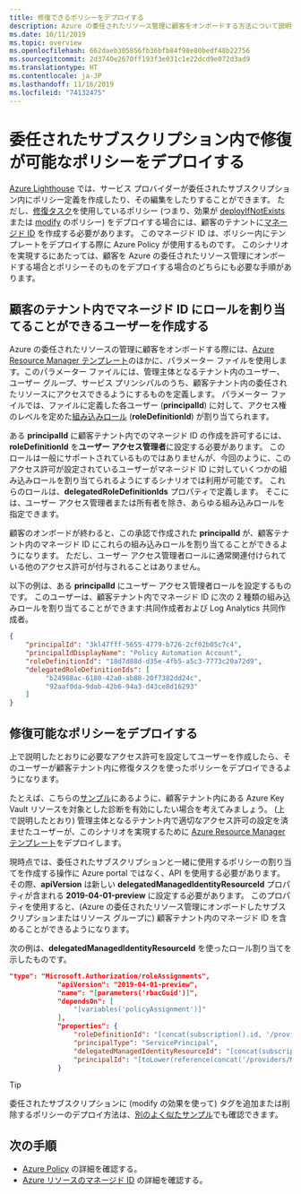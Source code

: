 ```yaml
---
title: 修復できるポリシーをデプロイする
description: Azure の委任されたリソース管理に顧客をオンボードする方法について説明します。これにより、自分のテナントからそれらのリソースにアクセスして管理できるようになります。
ms.date: 10/11/2019
ms.topic: overview
ms.openlocfilehash: 662daeb305856fb36bfb84f98e80bedf48b22756
ms.sourcegitcommit: 2d3740e2670ff193f3e031c1e22dcd9e072d3ad9
ms.translationtype: HT
ms.contentlocale: ja-JP
ms.lasthandoff: 11/16/2019
ms.locfileid: "74132475"
---
```

# <a name="deploy-a-policy-that-can-be-remediated-within-a-delegated-subscription"></a>委任されたサブスクリプション内で修復が可能なポリシーをデプロイする

[Azure Lighthouse](../overview.md) では、サービス プロバイダーが委任されたサブスクリプション内にポリシー定義を作成したり、その編集をしたりすることができます。 ただし、[修復タスク](https://docs.microsoft.com/azure/governance/policy/how-to/remediate-resources)を使用しているポリシー (つまり、効果が [deployIfNotExists](https://docs.microsoft.com/azure/governance/policy/concepts/effects#deployifnotexists) または [modify](https://docs.microsoft.com/azure/governance/policy/concepts/effects#modify) のポリシー) をデプロイする場合には、顧客のテナントに[マネージド ID](https://docs.microsoft.com/azure/active-directory/managed-identities-azure-resources/overview) を作成する必要があります。 このマネージド ID は、ポリシー内にテンプレートをデプロイする際に Azure Policy が使用するものです。 このシナリオを実現するにあたっては、顧客を Azure の委任されたリソース管理にオンボードする場合とポリシーそのものをデプロイする場合のどちらにも必要な手順があります。

## <a name="create-a-user-who-can-assign-roles-to-a-managed-identity-in-the-customer-tenant"></a>顧客のテナント内でマネージド ID にロールを割り当てることができるユーザーを作成する

Azure の委任されたリソースの管理に顧客をオンボードする際には、[Azure Resource Manager テンプレート](https://docs.microsoft.com/azure/lighthouse/how-to/onboard-customer#create-an-azure-resource-manager-template)のほかに、パラメーター ファイルを使用します。このパラメーター ファイルには、管理主体となるテナント内のユーザー、ユーザー グループ、サービス プリンシパルのうち、顧客テナント内の委任されたリソースにアクセスできるようにするものを定義します。 パラメーター ファイルでは、ファイルに定義した各ユーザー (**principalId**) に対して、アクセス権のレベルを定めた[組み込みロール](https://docs.microsoft.com/azure/role-based-access-control/built-in-roles) (**roleDefinitionId**) が割り当てられます。

ある **principalId** に顧客テナント内でのマネージド ID の作成を許可するには、**roleDefinitionId** を**ユーザー アクセス管理者**に設定する必要があります。 このロールは一般にサポートされているものではありませんが、今回のように、このアクセス許可が設定されているユーザーがマネージド ID に対していくつかの組み込みロールを割り当てられるようにするシナリオでは利用が可能です。 これらのロールは、**delegatedRoleDefinitionIds** プロパティで定義します。 そこには、ユーザー アクセス管理者または所有者を除き、あらゆる組み込みロールを指定できます。

顧客のオンボードが終わると、この承認で作成された **principalId** が、顧客テナント内のマネージド ID にこれらの組み込みロールを割り当てることができるようになります。 ただし、ユーザー アクセス管理者ロールに通常関連付けられている他のアクセス許可が付与されることはありません。

以下の例は、ある **principalId** にユーザー アクセス管理者ロールを設定するものです。 このユーザーは、顧客テナント内でマネージド ID に次の 2 種類の組み込みロールを割り当てることができます:共同作成者および Log Analytics 共同作成者。

```json
{
    "principalId": "3kl47fff-5655-4779-b726-2cf02b05c7c4",
    "principalIdDisplayName": "Policy Automation Account",
    "roleDefinitionId": "18d7d88d-d35e-4fb5-a5c3-7773c20a72d9",
    "delegatedRoleDefinitionIds": [
         "b24988ac-6180-42a0-ab88-20f7382dd24c",
         "92aaf0da-9dab-42b6-94a3-d43ce8d16293"
    ]
}
```

## <a name="deploy-policies-that-can-be-remediated"></a>修復可能なポリシーをデプロイする

上で説明したとおりに必要なアクセス許可を設定してユーザーを作成したら、そのユーザーが顧客テナント内に修復タスクを使ったポリシーをデプロイできるようになります。

たとえば、こちらの[サンプル](https://github.com/Azure/Azure-Lighthouse-samples/tree/master/Azure-Delegated-Resource-Management/templates/policy-enforce-keyvault-monitoring)にあるように、顧客テナント内にある Azure Key Vault リソースを対象とした診断を有効にしたい場合を考えてみましょう。 (上で説明したとおり) 管理主体となるテナント内で適切なアクセス許可の設定を済ませたユーザーが、このシナリオを実現するために [Azure Resource Manager テンプレート](https://github.com/Azure/Azure-Lighthouse-samples/blob/master/Azure-Delegated-Resource-Management/templates/policy-enforce-keyvault-monitoring/enforceAzureMonitoredKeyVault.json)をデプロイします。

現時点では、委任されたサブスクリプションと一緒に使用するポリシーの割り当てを作成する操作に Azure portal ではなく、API を使用する必要があります。 その際、**apiVersion** は新しい **delegatedManagedIdentityResourceId** プロパティが含まれる **2019-04-01-preview** に設定する必要があります。 このプロパティを使用すると、(Azure の委任されたリソース管理にオンボードしたサブスクリプションまたはリソース グループに) 顧客テナント内のマネージド ID を含めることができるようになります。

次の例は、**delegatedManagedIdentityResourceId** を使ったロール割り当てを示したものです。

```json
"type": "Microsoft.Authorization/roleAssignments",
            "apiVersion": "2019-04-01-preview",
            "name": "[parameters('rbacGuid')]",
            "dependsOn": [
                "[variables('policyAssignment')]"
            ],
            "properties": {
                "roleDefinitionId": "[concat(subscription().id, '/providers/Microsoft.Authorization/roleDefinitions/', variables('rbacContributor'))]",
                "principalType": "ServicePrincipal",
                "delegatedManagedIdentityResourceId": "[concat(subscription().id, '/providers/Microsoft.Authorization/policyAssignments/', variables('policyAssignment'))]",
                "principalId": "[toLower(reference(concat('/providers/Microsoft.Authorization/policyAssignments/', variables('policyAssignment')), '2018-05-01', 'Full' ).identity.principalId)]"
            }
```

> [!TIP]
> 委任されたサブスクリプションに (modify の効果を使って) タグを追加または削除するポリシーのデプロイ方法は、[別のよく似たサンプル](https://github.com/Azure/Azure-Lighthouse-samples/tree/master/Azure-Delegated-Resource-Management/templates/policy-add-or-replace-tag)でも確認できます。

## <a name="next-steps"></a>次の手順

- [Azure Policy](https://docs.microsoft.com/azure/governance/policy/) の詳細を確認する。
- [Azure リソースのマネージド ID](https://docs.microsoft.com/azure/active-directory/managed-identities-azure-resources/overview) の詳細を確認する。
